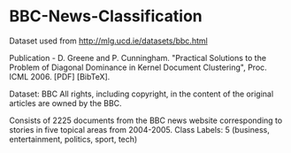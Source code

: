 # BBC-News-Classification

Dataset used from http://mlg.ucd.ie/datasets/bbc.html

Publication - D. Greene and P. Cunningham. "Practical Solutions to the Problem of Diagonal Dominance in Kernel Document Clustering", Proc. ICML 2006. [PDF] [BibTeX].

Dataset: BBC
All rights, including copyright, in the content of the original articles are owned by the BBC.

Consists of 2225 documents from the BBC news website corresponding to stories in five topical areas from 2004-2005.
Class Labels: 5 (business, entertainment, politics, sport, tech)
